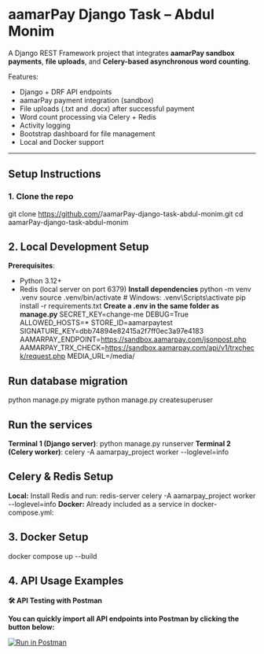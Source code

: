 # aamarPay Django Task – Abdul Monim
A Django REST Framework project that integrates **aamarPay sandbox payments**, **file uploads**, and **Celery-based asynchronous word counting**.

Features:
- Django + DRF API endpoints
- aamarPay payment integration (sandbox)
- File uploads (.txt and .docx) after successful payment
- Word count processing via Celery + Redis
- Activity logging
- Bootstrap dashboard for file management
- Local and Docker support

---

## **Setup Instructions**

### **1. Clone the repo**
git clone https://github.com/<your-username>/aamarPay-django-task-abdul-monim.git
cd aamarPay-django-task-abdul-monim
## 2. Local Development Setup
**Prerequisites**:
- Python 3.12+
- Redis (local server on port 6379)
**Install dependencies**
python -m venv .venv
source .venv/bin/activate   # Windows: .venv\Scripts\activate
pip install -r requirements.txt
**Create a .env in the same folder as manage.py**
SECRET_KEY=change-me
DEBUG=True
ALLOWED_HOSTS=*
STORE_ID=aamarpaytest
SIGNATURE_KEY=dbb74894e82415a2f7ff0ec3a97e4183
AAMARPAY_ENDPOINT=https://sandbox.aamarpay.com/jsonpost.php
AAMARPAY_TRX_CHECK=https://sandbox.aamarpay.com/api/v1/trxcheck/request.php
MEDIA_URL=/media/
## Run database migration
python manage.py migrate
python manage.py createsuperuser
## Run the services
**Terminal 1 (Django server)**:
python manage.py runserver
**Terminal 2 (Celery worker)**:
celery -A aamarpay_project worker --loglevel=info
## Celery & Redis Setup
**Local:** Install Redis and run:
redis-server
celery -A aamarpay_project worker --loglevel=info
**Docker:** Already included as a service in docker-compose.yml:

## 3. Docker Setup
docker compose up --build

## 4. API Usage Examples
**🛠 API Testing with Postman**

**You can quickly import all API endpoints into Postman by clicking the button below:**

[![Run in Postman](https://run.pstmn.io/button.svg)](https://god.postman.co/run-collection?source=raw.githubusercontent.com/Monim752/aamarPay-django-task-abdul-monim/main/docs/aamarpay_postman_collection.json)
